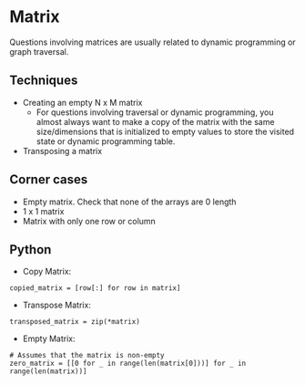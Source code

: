 # Matrix

Questions involving matrices are usually related to dynamic programming or graph traversal.

## Techniques

- Creating an empty N x M matrix
  - For questions involving traversal or dynamic programming, you almost always want to make a copy of the matrix with the same size/dimensions that is initialized to empty values to store the visited state or dynamic programming table.
- Transposing a matrix

## Corner cases

- Empty matrix. Check that none of the arrays are 0 length
- 1 x 1 matrix
- Matrix with only one row or column

## Python

- Copy Matrix:

```
copied_matrix = [row[:] for row in matrix]
```

- Transpose Matrix:

```
transposed_matrix = zip(*matrix)
```

- Empty Matrix:

```
# Assumes that the matrix is non-empty
zero_matrix = [[0 for _ in range(len(matrix[0]))] for _ in range(len(matrix))]
```
